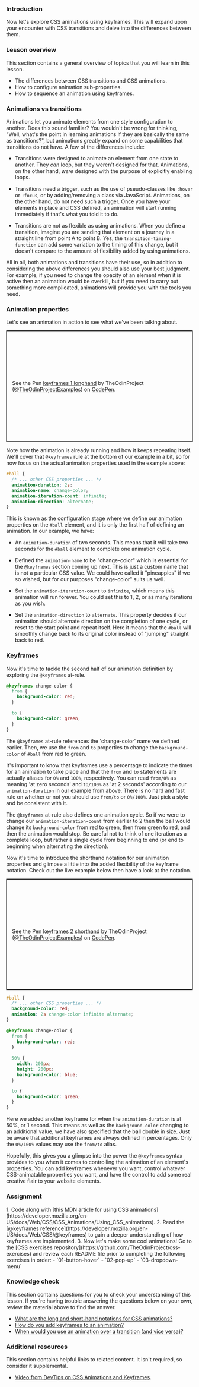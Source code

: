 ### Introduction

Now let's explore CSS animations using keyframes. This will expand upon your encounter with CSS transitions and delve into the differences between them.

### Lesson overview

This section contains a general overview of topics that you will learn in this lesson.

- The differences between CSS transitions and CSS animations.
- How to configure animation sub-properties.
- How to sequence an animation using keyframes.

### Animations vs transitions

Animations let you animate elements from one style configuration to another. Does this sound familiar? You wouldn't be wrong for thinking, "Well, what's the point in learning animations if they are basically the same as transitions?", but animations greatly expand on some capabilities that transitions do not have. A few of the differences include:

- Transitions were designed to animate an element from one state to another. They *can* loop, but they weren't designed for that. Animations, on the other hand, *were* designed with the purpose of explicitly enabling loops.

- Transitions need a trigger, such as the use of pseudo-classes like `:hover` or `:focus`, or by adding/removing a class via JavaScript. Animations, on the other hand, do not need such a trigger. Once you have your elements in place and CSS defined, an animation will start running immediately if that's what you told it to do.

- Transitions are not as flexible as using animations. When you define a transition, imagine you are sending that element on a journey in a straight line from point A to point B. Yes, the `transition-timing-function` can add some variation to the timing of this change, but it doesn't compare to the amount of flexibility added by using animations.

All in all, both animations and transitions have their use, so in addition to considering the above differences you should also use your best judgment. For example, if you need to change the opacity of an element when it is active then an animation would be overkill, but if you need to carry out something more complicated, animations will provide you with the tools you need.

### Animation properties

Let's see an animation in action to see what we've been talking about.

<p class="codepen" data-height="300" data-theme-id="dark" data-default-tab="css,result" data-slug-hash="jOGENZz" data-editable="true" data-user="TheOdinProjectExamples" style="height: 300px; box-sizing: border-box; display: flex; align-items: center; justify-content: center; border: 2px solid; margin: 1em 0; padding: 1em;">
  <span>See the Pen <a href="https://codepen.io/TheOdinProjectExamples/pen/jOGENZz">
  keyframes 1 longhand</a> by TheOdinProject (<a href="https://codepen.io/TheOdinProjectExamples">@TheOdinProjectExamples</a>)
  on <a href="https://codepen.io">CodePen</a>.</span>
</p>
<script async src="https://cpwebassets.codepen.io/assets/embed/ei.js"></script>

Note how the animation is already running and how it keeps repeating itself. We'll cover that `@keyframes` rule at the bottom of our example in a bit, so for now focus on the actual animation properties used in the example above:

```css
#ball {
  /* ... other CSS properties ... */
  animation-duration: 2s;
  animation-name: change-color;
  animation-iteration-count: infinite;
  animation-direction: alternate;
}
```

This is known as the configuration stage where we define our animation properties on the `#ball` element, and it is only the first half of defining an animation. In our example, we have:

- An `animation-duration` of two seconds. This means that it will take two seconds for the `#ball` element to complete one animation cycle.

- Defined the `animation-name` to be "change-color" which is essential for the `@keyframes` section coming up next. This is just a custom name that is not a particular CSS value. We could have called it "pineapples" if we so wished, but for our purposes "change-color" suits us well.

- Set the `animation-iteration-count` to `infinite`, which means this animation will run forever. You could set this to 1, 2, or as many iterations as you wish. 

- Set the `animation-direction`  to `alternate`. This property decides if our animation should alternate direction on the completion of one cycle, or reset to the start point and repeat itself. Here it means that the `#ball` will smoothly change back to its original color instead of "jumping" straight back to red.

### Keyframes

Now it's time to tackle the second half of our animation definition by exploring the `@keyframes` at-rule. 

~~~css
@keyframes change-color {
  from {
    background-color: red;
  }

  to {
    background-color: green;
  }
}
~~~

The `@keyframes` at-rule references the 'change-color' name we defined earlier. Then, we use the `from` and `to` properties to change the `background-color` of `#ball` from red to green. 

It's important to know that keyframes use a percentage to indicate the times for an animation to take place and that the `from` and `to` statements are actually aliases for `0%` and `100%`, respectively. You can read `from/0%` as meaning 'at zero seconds' and `to/100%` as 'at 2 seconds' according to our `animation-duration` in our example from above. There is no hard and fast rule on whether or not you should use `from/to` or `0%/100%`. Just pick a style and be consistent with it. 

The `@keyframes` at-rule also defines one animation cycle. So if we were to change our `animation-iteration-count` from earlier to 2 then the ball would change its `background-color` from red to green, then from green to red, and then the animation would stop. Be careful not to think of one iteration as a complete loop, but rather a single cycle from beginning to end (or end to beginning when alternating the direction).

Now it's time to introduce the shorthand notation for our animation properties and glimpse a little into the added flexibility of the keyframe notation. Check out the live example below then have a look at the notation.

<p class="codepen" data-height="300" data-theme-id="dark" data-default-tab="css,result" data-slug-hash="zYExOLQ" data-editable="true" data-user="TheOdinProjectExamples" style="height: 300px; box-sizing: border-box; display: flex; align-items: center; justify-content: center; border: 2px solid; margin: 1em 0; padding: 1em;">
  <span>See the Pen <a href="https://codepen.io/TheOdinProjectExamples/pen/zYExOLQ">
  keyframes 2 shorthand</a> by TheOdinProject (<a href="https://codepen.io/TheOdinProjectExamples">@TheOdinProjectExamples</a>)
  on <a href="https://codepen.io">CodePen</a>.</span>
</p>
<script async src="https://cpwebassets.codepen.io/assets/embed/ei.js"></script>

~~~css
#ball {
  /* ... other CSS properties ... */
  background-color: red;
  animation: 2s change-color infinite alternate;
}

@keyframes change-color {
  from {
    background-color: red;
  }
  
  50% {
    width: 200px;
    height: 200px;
    background-color: blue;
  }

  to {
    background-color: green;
  }
}
~~~

Here we added another keyframe for when the `animation-duration` is at 50%, or 1 second. This means as well as the `background-color` changing to an additional value, we have also specified that the ball double in size. Just be aware that additional keyframes are always defined in percentages. Only the `0%/100%` values may use the `from/to` alias. 

Hopefully, this gives you a glimpse into the power the `@keyframes` syntax provides to you when it comes to controlling the animation of an element's properties. You can add keyframes whenever you want, control whatever CSS-animatable properties you want, and have the control to add some real creative flair to your website elements.

### Assignment

<div class="lesson-content__panel" markdown="1">
1. Code along with [this MDN article for using CSS animations](https://developer.mozilla.org/en-US/docs/Web/CSS/CSS_Animations/Using_CSS_animations).
2. Read the [@keyframes reference](https://developer.mozilla.org/en-US/docs/Web/CSS/@keyframes) to gain a deeper understanding of how keyframes are implemented.
3. Now let's make some cool animations! Go to the [CSS exercises repository](https://github.com/TheOdinProject/css-exercises) and review each README file prior to completing the following exercises in order:
   - `01-button-hover`
   - `02-pop-up`
   - `03-dropdown-menu`
</div>

### Knowledge check
This section contains questions for you to check your understanding of this lesson. If you're having trouble answering the questions below on your own, review the material above to find the answer.

- [What are the long and short-hand notations for CSS animations?](https://developer.mozilla.org/en-US/docs/Web/CSS/animation)
- [How do you add keyframes to an animation?](https://developer.mozilla.org/en-US/docs/Web/CSS/CSS_Animations/Using_CSS_animations#defining_the_animation_sequence_using_keyframes)
- [When would you use an animation over a transition (and vice versa)?](#animations-vs-transitions)

### Additional resources

This section contains helpful links to related content. It isn't required, so consider it supplemental.

- [Video from DevTips on CSS Animations and Keyframes](https://www.youtube.com/watch?v=f1WMjDx4snI&list=PLqGj3iMvMa4LvJ8VctoXnPI0dtE40wfid&index=2&ab_channel=DevTips).
